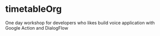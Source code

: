 # timetableOrg
 One day workshop for developers who likes build voice application with Google Action and DialogFlow
